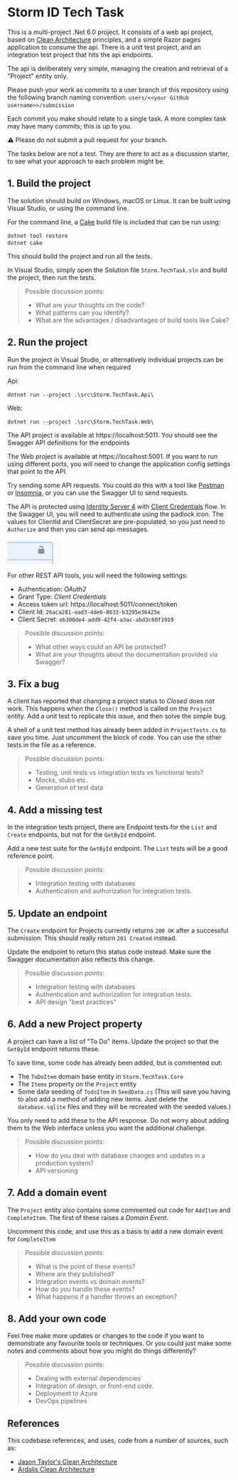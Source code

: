 # Storm ID Tech Task

This is a multi-project .Net 6.0 project.  It consists of a web api project, based on [Clean Architecture](https://blog.cleancoder.com/uncle-bob/2012/08/13/the-clean-architecture.html) principles, and a simple Razor pages application to consume the api.  There is a unit test project, and an integration test project that hits the api endpoints.

The api is deliberately very simple, managing the creation and retrieval of a "Project" entity only.

Please push your work as commits to a user branch of this repository using the following branch naming convention:
`users/<<your GitHub username>>/submission`

Each commit you make should relate to a single task. A more complex task may have many commits; this is up to you.

:warning: Please do not submit a pull request for your branch.

The tasks below are not a test.  They are there to act as a discussion starter, to see what your approach to each problem might be.

## 1. Build the project
The solution should build on Windows, macOS or Linux.  It can be built using Visual Studio, or using the command line.

For the command line, a [Cake](https://cakebuild.net/) build file is included that can be run using:

```
dotnet tool restore
dotnet cake
```
This should build the project and run all the tests.



In Visual Studio, simply open the Solution file `Storm.TechTask.sln` and build the project, then run the tests.


>Possible discussion points:
>
> * What are your thoughts on the code?
> * What patterns can you identify?
> * What are the advantages / disadvantages of build tools like Cake?

## 2. Run the project

Run the project in Visual Studio, or alternatively individual projects can be run from the command line when required

Api:
```
dotnet run --project .\src\Storm.TechTask.Api\
```

Web:
```
dotnet run --project .\src\Storm.TechTask.Web\
```

The API project is available at https://localhost:5011.  You should see the Swagger API definitions for the endpoints

The Web project is available at https://localhost:5001.  If you want to run using different ports, you will need to change the application config settings that point to the API.

Try sending some API requests.  You could do this with a tool like [Postman](https://www.postman.com/) or [Insomnia](https://insomnia.rest/), or you can use the Swagger UI to send requests.  

The API is protected using [Identity Server 4](https://github.com/IdentityServer/IdentityServer4) with [Client Credentials](https://docs.identityserver.io/en/latest/quickstarts/1_client_credentials.html) flow.  In the Swagger UI, you will need to authenticate using the padlock icon.  The values for ClientId and ClientSecret are pre-populated, so you just need to `Authorize` and then you can send api messages.

![swagger auth](./images/swagger-padlock.png)
 

For other REST API tools, you will need the following settings:

* Authentication: _OAuth2_
* Grant Type: _Client Credentials_
* Access token url: https://localhost:5011/connect/token
* Client Id: `26aca281-aad3-4de6-8633-b3295e36425e`
* Client Secret: `eb300de4-add9-42f4-a3ac-abd3c60f1919`

>Possible discussion points:
>
> * What other ways could an API be protected?
> * What are your thoughts about the documentation provided via Swagger?

## 3. Fix a bug

A client has reported that changing a project status to _Closed_ does not work.  This happens when the `Close()` method is called on the `Project` entity.  Add a unit test to replicate this issue, and then solve the simple bug. 

A shell of a unit test method has already been added in `ProjectTests.cs` to save you time.  Just uncomment the block of code.  You can use the other tests in the file as a reference.

>Possible discussion points:
>
> * Testing, unit tests vs integration tests vs functional tests?
> * Mocks, stubs etc.
> * Generation of test data

## 4. Add a missing test

In the integration tests project, there are Endpoint tests for the `List` and `Create` endpoints, but not for the `GetById` endpoint.  

Add a new test suite for the `GetById` endpoint.  The `List` tests will be a good reference point.

>Possible discussion points:
>
> * Integration testing with databases
> * Authentication and authorization for integration tests.

## 5. Update an endpoint

The `Create` endpoint for Projects currently returns `200 OK` after a successful submission.  This should really return `201 Created` instead.

Update the endpoint to return this status code instead. Make sure the Swagger documentation also reflects this change.

>Possible discussion points:
>
> * Integration testing with databases
> * Authentication and authorization for integration tests.
> * API design "best practices"

## 6. Add a new Project property

A project can have a list of "To Do" items.  Update the project so that the `GetById` endpoint returns these.

To save time, some code has already been added, but is commented out:

* The `ToDoItem` domain base entity in `Storm.TechTask.Core`
* The `Items` property on the `Project` entity
* Some data seeding of `TodoItem` in `SeedData.cs` (This will save you having to also add a method of adding new items.  Just delete the `database.sqlite` files and they will be recreated with the seeded values.)

You only need to add these to the API response.  Do not worry about adding them to the Web interface unless you want the additional challenge.

>Possible discussion points:
>
> * How do you deal with database changes and updates in a production system?
> * API versioning

## 7. Add a domain event

The `Project` entity also contains some commented out code for `AddItem` and `CompleteItem`.  The first of these raises a _Domain Event_.

Uncomment this code, and use this as a basis to add a new domain event for `CompleteItem`

>Possible discussion points:
>
> * What is the point of these events?
> * Where are they published?
> * Integration events vs domain events?
> * How do you handle these events?
> * What happens if a handler throws an exception?

## 8. Add your own code

Feel free make more updates or changes to the code if you want to demonstrate any favourite tools or techniques.  Or you could just make some notes and comments about how you might do things differently?

>Possible discussion points:
>
> * Dealing with external dependencies
> * Integration of design, or front-end code.
> * Deployment to Azure
> * DevOps pipelines



## References

This codebase references, and uses, code from a number of sources, such as:

* [Jason Taylor's Clean Architecture](https://github.com/jasontaylordev/CleanArchitecture)
* [Ardalis Clean Architecture](https://github.com/ardalis/CleanArchitecture)
